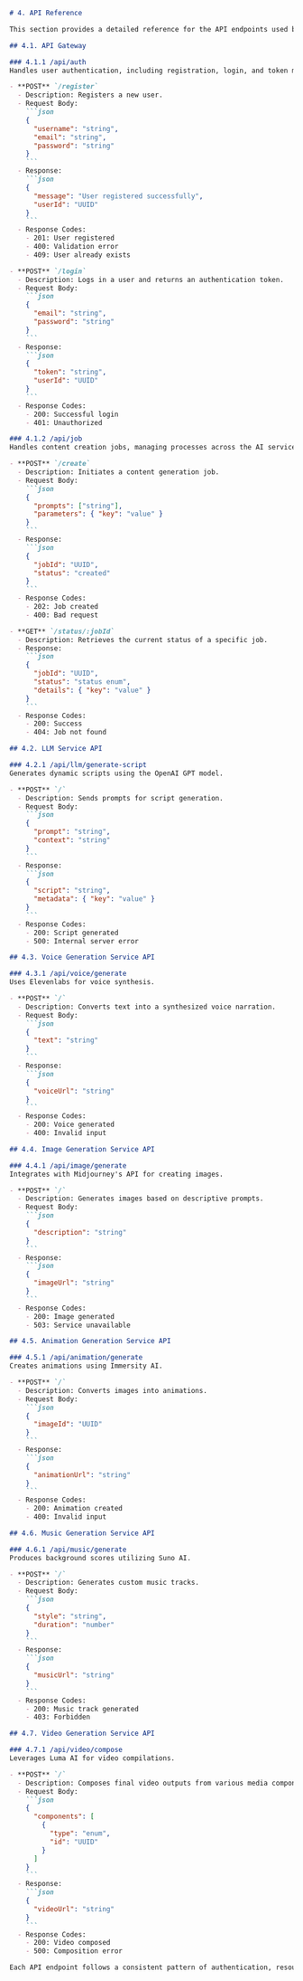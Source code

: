 ```markdown
# 4. API Reference

This section provides a detailed reference for the API endpoints used by the SHORT-VIDEO-CREATOR-SIMPLIFIED application. Each service component follows RESTful conventions and is designed to integrate seamlessly within the application’s microservices architecture.

## 4.1. API Gateway

### 4.1.1 /api/auth
Handles user authentication, including registration, login, and token management.

- **POST** `/register`
  - Description: Registers a new user.
  - Request Body:
    ```json
    {
      "username": "string",
      "email": "string",
      "password": "string"
    }
    ```
  - Response:
    ```json
    {
      "message": "User registered successfully",
      "userId": "UUID"
    }
    ```
  - Response Codes:  
    - 201: User registered
    - 400: Validation error
    - 409: User already exists

- **POST** `/login`
  - Description: Logs in a user and returns an authentication token.
  - Request Body:
    ```json
    {
      "email": "string",
      "password": "string"
    }
    ```
  - Response:
    ```json
    {
      "token": "string",
      "userId": "UUID"
    }
    ```
  - Response Codes:  
    - 200: Successful login
    - 401: Unauthorized

### 4.1.2 /api/job
Handles content creation jobs, managing processes across the AI services.

- **POST** `/create`
  - Description: Initiates a content generation job.
  - Request Body:
    ```json
    {
      "prompts": ["string"],
      "parameters": { "key": "value" }
    }
    ```
  - Response:
    ```json
    {
      "jobId": "UUID",
      "status": "created"
    }
    ```
  - Response Codes:  
    - 202: Job created
    - 400: Bad request

- **GET** `/status/:jobId`
  - Description: Retrieves the current status of a specific job.
  - Response:
    ```json
    {
      "jobId": "UUID",
      "status": "status enum",
      "details": { "key": "value" }
    }
    ```
  - Response Codes:  
    - 200: Success
    - 404: Job not found

## 4.2. LLM Service API

### 4.2.1 /api/llm/generate-script
Generates dynamic scripts using the OpenAI GPT model.

- **POST** `/`
  - Description: Sends prompts for script generation.
  - Request Body:
    ```json
    {
      "prompt": "string",
      "context": "string"
    }
    ```
  - Response:
    ```json
    {
      "script": "string",
      "metadata": { "key": "value" }
    }
    ```
  - Response Codes:  
    - 200: Script generated
    - 500: Internal server error

## 4.3. Voice Generation Service API

### 4.3.1 /api/voice/generate
Uses Elevenlabs for voice synthesis.

- **POST** `/`
  - Description: Converts text into a synthesized voice narration.
  - Request Body:
    ```json
    {
      "text": "string"
    }
    ```
  - Response:
    ```json
    {
      "voiceUrl": "string"
    }
    ```
  - Response Codes:  
    - 200: Voice generated
    - 400: Invalid input

## 4.4. Image Generation Service API

### 4.4.1 /api/image/generate
Integrates with Midjourney's API for creating images.

- **POST** `/`
  - Description: Generates images based on descriptive prompts.
  - Request Body:
    ```json
    {
      "description": "string"
    }
    ```
  - Response:
    ```json
    {
      "imageUrl": "string"
    }
    ```
  - Response Codes:  
    - 200: Image generated
    - 503: Service unavailable

## 4.5. Animation Generation Service API

### 4.5.1 /api/animation/generate
Creates animations using Immersity AI.

- **POST** `/`
  - Description: Converts images into animations.
  - Request Body:
    ```json
    {
      "imageId": "UUID"
    }
    ```
  - Response:
    ```json
    {
      "animationUrl": "string"
    }
    ```
  - Response Codes:  
    - 200: Animation created
    - 400: Invalid input

## 4.6. Music Generation Service API

### 4.6.1 /api/music/generate
Produces background scores utilizing Suno AI.

- **POST** `/`
  - Description: Generates custom music tracks.
  - Request Body:
    ```json
    {
      "style": "string",
      "duration": "number"
    }
    ```
  - Response:
    ```json
    {
      "musicUrl": "string"
    }
    ```
  - Response Codes:  
    - 200: Music track generated
    - 403: Forbidden

## 4.7. Video Generation Service API

### 4.7.1 /api/video/compose
Leverages Luma AI for video compilations.

- **POST** `/`
  - Description: Composes final video outputs from various media components.
  - Request Body:
    ```json
    {
      "components": [
        {
          "type": "enum",
          "id": "UUID"
        }
      ]
    }
    ```
  - Response:
    ```json
    {
      "videoUrl": "string"
    }
    ```
  - Response Codes:  
    - 200: Video composed
    - 500: Composition error

Each API endpoint follows a consistent pattern of authentication, resource handling, and error management, ensuring a streamlined development and operational workflow. Always ensure to handle API keys and user credentials securely when interacting with these endpoints.
```
